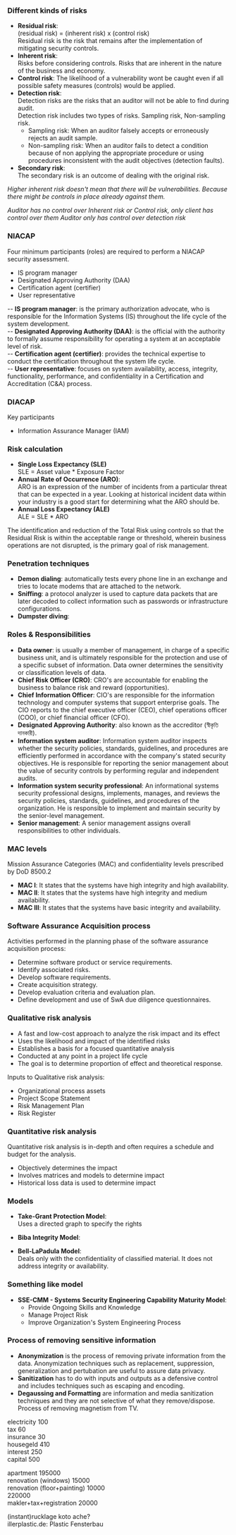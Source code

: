 ### Different kinds of risks
- **Residual risk**:  
  (residual risk) = (inherent risk) x (control risk)  
  Residual risk is the risk that remains after the implementation of mitigating security controls.
- **Inherent risk**:  
  Risks before considering controls. Risks that are inherent in the nature of the business and economy.
- **Control risk**:
  The likelihood of a vulnerability wont be caught even if all possible safety measures (controls) would be applied.
- **Detection risk**:  
  Detection risks are the risks that an auditor will not be able to find during audit.  
  Detection risk includes two types of risks. Sampling risk, Non-sampling risk.
  + Sampling risk: When an auditor falsely accepts or erroneously rejects an audit sample.
  + Non-sampling risk: When an auditor fails to detect a condition because of non applying the appropriate procedure or using procedures inconsistent with the audit objectives (detection faults).
- **Secondary risk**:  
  The secondary risk is an outcome of dealing with the original risk.

*Higher inherent risk doesn't mean that there will be vulnerabilities. Because there might be controls in place already against them.*

*Auditor has no control over Inherent risk or Control risk, only client has control over them*
*Auditor only has control over detection risk*

### NIACAP
Four minimum participants (roles) are required to perform a NIACAP security assessment.
- IS program manager
- Designated Approving Authority (DAA)
- Certification agent (certifier)
- User representative

-- **IS program manager**: is the primary authorization advocate, who is responsible for the Information Systems (IS) throughout the life cycle of the system development.  
-- **Designated Approving Authority (DAA)**: is the official with the authority to formally assume responsibility for operating a system at an acceptable level of risk.  
-- **Certification agent (certifier)**: provides the technical expertise to conduct the certification throughout the system life cycle.  
-- **User representative**: focuses on system availability, access, integrity, functionality, performance, and confidentiality in a Certification and Accreditation (C&A) process.

### DIACAP
Key participants
- Information Assurance Manager (IAM)

### Risk calculation
- **Single Loss Expectancy (SLE)**  
SLE = Asset value * Exposure Factor
- **Annual Rate of Occurrence (ARO)**:  
ARO is an expression of the number of incidents from a particular threat that can be expected in a year. Looking at historical incident data within your industry is a good start for determining what the ARO should be.
- **Annual Loss Expectancy (ALE)**  
ALE = SLE * ARO

The identification and reduction of the Total Risk using controls so that the Residual Risk is within the acceptable range or threshold, wherein business operations are not disrupted, is the primary goal of risk management.

### Penetration techniques
- **Demon dialing**: automatically tests every phone line in an exchange and tries to locate modems that are attached to the network.
- **Sniffing**: a protocol analyzer is used to capture data packets that are later decoded to collect information such as passwords or infrastructure configurations.
- **Dumpster diving**:

### Roles & Responsibilities
- **Data owner**: is usually a member of management, in charge of a specific business unit, and is ultimately responsible for the protection and use of a specific subset of information. Data owner determines the sensitivity or classification levels of data.
- **Chief Risk Officer (CRO)**:  CRO's are accountable for enabling the business to balance risk and reward (opportunities). 
- **Chief Information Officer**:  CIO's are responsible for the information technology and computer systems that support enterprise goals. The CIO reports to the chief executive officer (CEO), chief operations officer (COO), or chief financial officer (CFO).
- **Designated Approving Authority**:  also known as the accreditor (স্বীকৃতি দানকারী).
- **Information system auditor**: Information system auditor inspects whether the security policies, standards, guidelines, and procedures are efficiently performed in accordance with the company's stated security objectives. He is responsible for reporting the senior management about the value of security controls by performing regular and independent audits.
- **Information system security professional**: An informational systems security professional designs, implements, manages, and reviews the security policies, standards, guidelines, and procedures of the organization. He is responsible to implement and maintain security by the senior-level management.
- **Senior management**: A senior management assigns overall responsibilities to other individuals.

### MAC levels
Mission Assurance Categories (MAC) and confidentiality levels prescribed by DoD 8500.2
- **MAC I**: It states that the systems have high integrity and high availability.
- **MAC II**: It states that the systems have high integrity and medium availability.
- **MAC III**: It states that the systems have basic integrity and availability.

### Software Assurance Acquisition process
Activities performed in the planning phase of the software assurance acquisition process:  
- Determine software product or service requirements. 
- Identify associated risks. 
- Develop software requirements. 
- Create acquisition strategy. 
- Develop evaluation criteria and evaluation plan. 
- Define development and use of SwA due diligence questionnaires.

### Qualitative risk analysis
- A fast and low-cost approach to  analyze the risk impact and its effect
- Uses the likelihood and impact of the identified risks
- Establishes a basis for a focused quantitative analysis
- Conducted at  any point in a project life cycle
- The goal is to determine  proportion of effect and theoretical response.

Inputs to Qualitative risk analysis:
- Organizational process assets 
- Project Scope Statement 
- Risk Management Plan 
- Risk Register

### Quantitative risk analysis
Quantitative risk analysis is in-depth and often requires a schedule and budget for the analysis.
- Objectively determines the impact
- Involves matrices and models to determine impact
- Historical loss data is used to determine impact

### Models
- **Take-Grant Protection Model**:  
  Uses a directed graph to specify the rights
- **Biba Integrity Model**:  
  
- **Bell-LaPadula Model**:  
  Deals only with the confidentiality of classified material. It does not address integrity or availability.

### Something like model
- **SSE-CMM - **Systems Security Engineering Capability Maturity Model****:  
  + Provide Ongoing Skills and Knowledge
  + Manage Project Risk
  + Improve Organization's System Engineering Process

### Process of removing sensitive information
- **Anonymization** is the process of removing private information from the data. Anonymization techniques such as replacement, suppression, generalization and pertubation are useful to assure data privacy. 
- **Sanitization** has to do with inputs and outputs as a defensive control and includes techniques such as escaping and encoding. 
- **Degaussing and Formatting** are information and media sanitization techniques and they are not selective of what they remove/dispose. Process of removing magnetism from TV.






electricity 100  
tax 60  
insurance 30  
housegeld 410  
interest 250  
capital 500  

apartment 195000  
renovation (windows) 15000  
renovation (floor+painting) 10000  
220000  
makler+tax+registration 20000  

(instant)rucklage koto ache?  
illerplastic.de: Plastic Fensterbau  
<!--stackedit_data:
eyJoaXN0b3J5IjpbLTcxNzQ2MDgxNyw4NzUzNDY5NzAsMjEyMD
I3NTI5NCwtMTk0ODI1NTg2NSwtNjExOTg3MDA2LC0zNzU1MjYx
MzksMTAxNDAwOTY4MywtNjY0ODg5Njg3LDE1MjgxNDY3ODIsMj
AzMzAwNDcwMiw4MDA1NzIyNjMsMTY1NTE0Njk3MiwtMTc1Mjc2
MDU3M119
-->